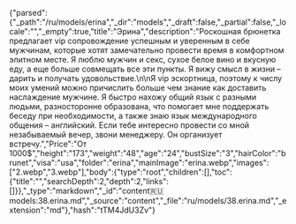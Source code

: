 {"parsed":{"_path":"/ru/models/erina","_dir":"models","_draft":false,"_partial":false,"_locale":"","_empty":true,"title":"Эрина","description":"Роскошная брюнетка предлагает vip сопровождение успешным и уверенным в себе мужчинам, которые хотят замечательно провести время в комфортном элитном месте. Я люблю мужчин и секс, сухое белое вино и вкусную еду, а еще больше совмещать все эти пункты. Я вижу смысл в жизни – дарить и получать удовольствие.\n\nЯ vip эскортница, поэтому к числу моих умений можно причислить больше чем знание как доставить наслаждение мужчине. Я быстро нахожу общий язык с разными людьми, разносторонне образована, что помогает мне поддержать беседу при необходимости, а также знаю язык международного общения – английский. Если тебе интересно провести со мной незабываемый вечер, звони менеджеру. Он организует встречу.","Price":"От 1000$","height":"173","weight":"48","age":"24","bustSize":"3","hairColor":"brunet","visa":"usa","folder":"erina","mainImage":"erina.webp","images":["2.webp","3.webp"],"body":{"type":"root","children":[],"toc":{"title":"","searchDepth":2,"depth":2,"links":[]}},"_type":"markdown","_id":"content:ru:models:38.erina.md","_source":"content","_file":"ru/models/38.erina.md","_extension":"md"},"hash":"tTM4JdU3Zv"}